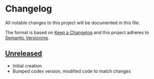 # Changelog
All notable changes to this project will be documented in this file.

The format is based on [Keep a Changelog](http://keepachangelog.com/en/1.0.0/)
and this project adheres to [Semantic Versioning](http://semver.org/spec/v2.0.0.html).

## [Unreleased]
- Initial creation
- Bumped codex version, modified code to match changes

[Unreleased]: https://github.com/Comcast/codex-svalinn/compare/0.0.0...HEAD
